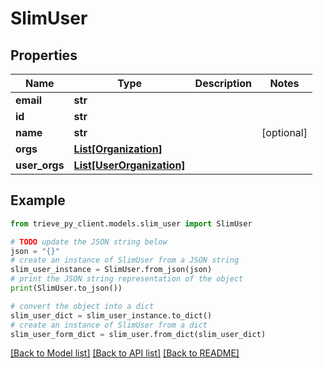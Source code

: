 # SlimUser


## Properties

Name | Type | Description | Notes
------------ | ------------- | ------------- | -------------
**email** | **str** |  | 
**id** | **str** |  | 
**name** | **str** |  | [optional] 
**orgs** | [**List[Organization]**](Organization.md) |  | 
**user_orgs** | [**List[UserOrganization]**](UserOrganization.md) |  | 

## Example

```python
from trieve_py_client.models.slim_user import SlimUser

# TODO update the JSON string below
json = "{}"
# create an instance of SlimUser from a JSON string
slim_user_instance = SlimUser.from_json(json)
# print the JSON string representation of the object
print(SlimUser.to_json())

# convert the object into a dict
slim_user_dict = slim_user_instance.to_dict()
# create an instance of SlimUser from a dict
slim_user_form_dict = slim_user.from_dict(slim_user_dict)
```
[[Back to Model list]](../README.md#documentation-for-models) [[Back to API list]](../README.md#documentation-for-api-endpoints) [[Back to README]](../README.md)


